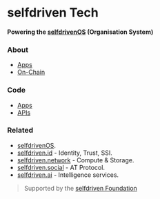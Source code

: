 # selfdriven Tech

**Powering the [selfdrivenOS](https://selfdriven.foundation/os) (Organisation System)**

### About
- [Apps](https://selfdriven.foundation/apps)
- [On-Chain](https://selfdriven.foundation/on-chain)

### Code
- [Apps](/apps)
- [APIs](/apis)

### Related
- [selfdrivenOS](https://selfdriven.foundation/os).
- [selfdriven.id](https://selfdriven.id) - Identity, Trust, SSI.
- [selfdriven.network](https://selfdriven.network) - Compute & Storage.
- [selfdriven.social](https://selfdriven.social) - AT Protocol.
- [selfdriven.ai](https://selfdriven.ai) - Intelligence services.

> Supported by the [selfdriven Foundation](https://selfdriven.foundation)